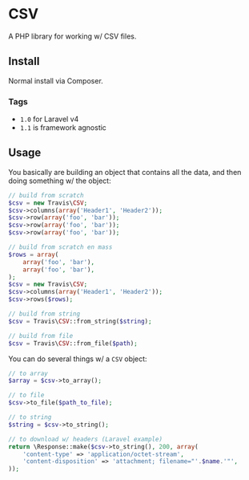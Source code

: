 # CSV

A PHP library for working w/ CSV files.

## Install

Normal install via Composer.

### Tags

- ``1.0`` for Laravel v4
- ``1.1`` is framework agnostic

## Usage

You basically are building an object that contains all the data, and then doing something w/ the object:

```php
// build from scratch
$csv = new Travis\CSV;
$csv->columns(array('Header1', 'Header2'));
$csv->row(array('foo', 'bar'));
$csv->row(array('foo', 'bar'));
$csv->row(array('foo', 'bar'));

// build from scratch en mass
$rows = array(
    array('foo', 'bar'),
    array('foo', 'bar'),
);
$csv = new Travis\CSV;
$csv->columns(array('Header1', 'Header2'));
$csv->rows($rows);

// build from string
$csv = Travis\CSV::from_string($string);

// build from file
$csv = Travis\CSV::from_file($path);
```

You can do several things w/ a ``CSV`` object:

```php
// to array
$array = $csv->to_array();

// to file
$csv->to_file($path_to_file);

// to string
$string = $csv->to_string();

// to download w/ headers (Laravel example)
return \Response::make($csv->to_string(), 200, array(
    'content-type' => 'application/octet-stream',
    'content-disposition' => 'attachment; filename="'.$name.'"',
));
```